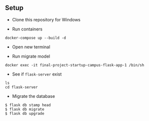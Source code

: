 ## Setup
* Clone this repository for Windows

* Run containers
```
docker-compose up --build -d
```

* Open new terminal

* Run migrate model
```
docker exec -it final-project-startup-campus-flask-app-1 /bin/sh
```
* See if ```flask-server``` exist
```
ls
cd flask-server
```
* Migrate the database
```
$ flask db stamp head
$ flask db migrate
$ flask db upgrade
```